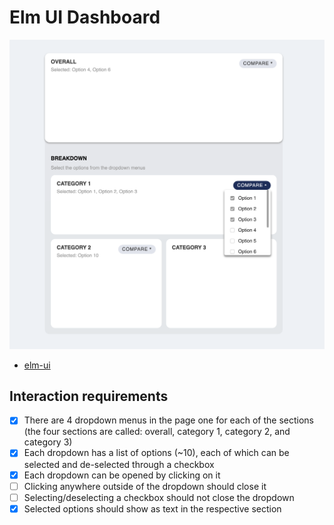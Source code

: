 # Elm UI Dashboard

![dashboard example](preview.png)

- [elm-ui](https://package.elm-lang.org/packages/mdgriffith/elm-ui/1.1.8/)

## Interaction requirements

- [x] There are 4 dropdown menus in the page one for each of the sections (the four sections are called: overall, category 1, category 2, and category 3)
- [x] Each dropdown has a list of options (~10), each of which can be selected and de-selected through a checkbox
- [x] Each dropdown can be opened by clicking on it
- [ ] Clicking anywhere outside of the dropdown should close it
- [ ] Selecting/deselecting a checkbox should not close the dropdown
- [x] Selected options should show as text in the respective section
